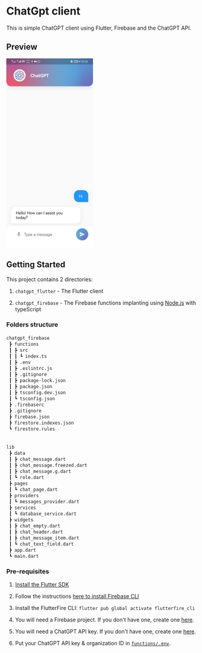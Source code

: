 # ChatGpt client

This is simple ChatGPT client using Flutter, Firebase and the ChatGPT API.

## Preview

<img src="https://github.com/ahmedalmubarak/ChatGpt-client/blob/main/chatgpt_flutter/assets/screen1.jpg?raw=true"  width="" height="500">

## Getting Started

This project contains 2 directories:

1. `chatgpt_flutter` - The Flutter client

2. `chatgpt_firebase` - The Firebase functions implanting using [Node.js](https://nodejs.org/) with typeScript

### Folders structure

    chatgpt_firebase
     ┣ functions
     ┃ ┣ src
     ┃ ┃ ┗ index.ts
     ┃ ┣ .env
     ┃ ┣ .eslintrc.js
     ┃ ┣ .gitignore
     ┃ ┣ package-lock.json
     ┃ ┣ package.json
     ┃ ┣ tsconfig.dev.json
     ┃ ┗ tsconfig.json
     ┣ .firebaserc
     ┣ .gitignore
     ┣ firebase.json
     ┣ firestore.indexes.json
     ┗ firestore.rules


    lib
     ┣ data
     ┃ ┣ chat_message.dart
     ┃ ┣ chat_message.freezed.dart
     ┃ ┣ chat_message.g.dart
     ┃ ┗ role.dart
     ┣ pages
     ┃ ┗ chat_page.dart
     ┣ providers
     ┃ ┗ messages_provider.dart
     ┣ services
     ┃ ┗ database_service.dart
     ┣ widgets
     ┃ ┣ chat_empty.dart
     ┃ ┣ chat_header.dart
     ┃ ┣ chat_message_item.dart
     ┃ ┗ chat_text_field.dart
     ┣ app.dart
     ┗ main.dart

### Pre-requisites

1. [Install the Flutter SDK](https://flutter.dev/docs/get-started/install)

2. Follow the instructions [here to install Firebase CLI](https://firebase.google.com/docs/cli#install_the_firebase_cli)

3. Install the FlutterFire CLI: `flutter pub global activate flutterfire_cli`

4. You will need a Firebase project. If you don't have one, create one [here](https://console.firebase.google.com/).

5. You will need a ChatGPT API key. If you don't have one, create one [here](http://chat.openai.com/auth/login).

6. Put your ChatGPT API key & organization ID in [`functions/.env`](./chatgpt_firebase/functions/.env).

